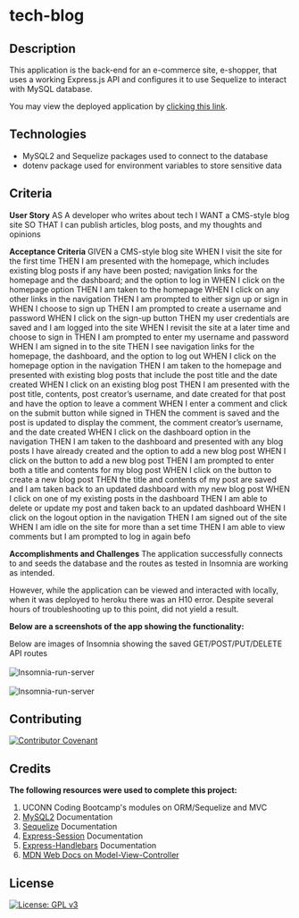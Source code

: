 # tech-blog

## Description

This application is the back-end for an e-commerce site, e-shopper, that uses a working Express.js API and configures it to use Sequelize to interact with MySQL database.

You may view the deployed application by [clicking this link](https://git.heroku.com/intense-sierra-30036.git).

## Technologies
- MySQL2 and Sequelize packages used to connect to the database
- dotenv package used for environment variables to store sensitive data

## Criteria
**User Story**
AS A developer who writes about tech
I WANT a CMS-style blog site
SO THAT I can publish articles, blog posts, and my thoughts and opinions

**Acceptance Criteria**
GIVEN a CMS-style blog site
WHEN I visit the site for the first time
THEN I am presented with the homepage, which includes existing blog posts if any have been posted; navigation links for the homepage and the dashboard; and the option to log in
WHEN I click on the homepage option
THEN I am taken to the homepage
WHEN I click on any other links in the navigation
THEN I am prompted to either sign up or sign in
WHEN I choose to sign up
THEN I am prompted to create a username and password
WHEN I click on the sign-up button
THEN my user credentials are saved and I am logged into the site
WHEN I revisit the site at a later time and choose to sign in
THEN I am prompted to enter my username and password
WHEN I am signed in to the site
THEN I see navigation links for the homepage, the dashboard, and the option to log out
WHEN I click on the homepage option in the navigation
THEN I am taken to the homepage and presented with existing blog posts that include the post title and the date created
WHEN I click on an existing blog post
THEN I am presented with the post title, contents, post creator’s username, and date created for that post and have the option to leave a comment
WHEN I enter a comment and click on the submit button while signed in
THEN the comment is saved and the post is updated to display the comment, the comment creator’s username, and the date created
WHEN I click on the dashboard option in the navigation
THEN I am taken to the dashboard and presented with any blog posts I have already created and the option to add a new blog post
WHEN I click on the button to add a new blog post
THEN I am prompted to enter both a title and contents for my blog post
WHEN I click on the button to create a new blog post
THEN the title and contents of my post are saved and I am taken back to an updated dashboard with my new blog post
WHEN I click on one of my existing posts in the dashboard
THEN I am able to delete or update my post and taken back to an updated dashboard
WHEN I click on the logout option in the navigation
THEN I am signed out of the site
WHEN I am idle on the site for more than a set time
THEN I am able to view comments but I am prompted to log in again befo

**Accomplishments and Challenges**
The application successfully connects to and seeds the database and the routes as tested in Insomnia are working as intended. 

However, while the application can be viewed and interacted with locally, when it was deployed to heroku there was an H10 error. Despite several hours of troubleshooting up to this point, did not yield a result. 

**Below are a screenshots of the app showing the functionality:**

Below are images of Insomnia showing the saved GET/POST/PUT/DELETE API routes  
<br />
![Insomnia-run-server](./assets/images/insomnia-new-prod.jpg)  
<br />
![Insomnia-run-server](./assets/images/insomnia-update-prod.jpg)  

## Contributing

[![Contributor Covenant](https://img.shields.io/badge/Contributor%20Covenant-2.1-4baaaa.svg)](code_of_conduct.md)

## Credits

**The following resources were used to complete this project:**
1. UCONN Coding Bootcamp's modules on ORM/Sequelize and MVC
2. [MySQL2](https://www.npmjs.com/package/mysql2) Documentation 
3. [Sequelize](https://sequelize.org/v7/) Documentation 
4. [Express-Session](https://www.npmjs.com/package/express-session) Documentation 
5. [Express-Handlebars](https://www.npmjs.com/package/express-handlebars) Documentation
5. [MDN Web Docs on Model-View-Controller](https://developer.mozilla.org/en-US/docs/Glossary/MVC) 

## License
[![License: GPL v3](https://img.shields.io/badge/License-GPLv3-blue.svg)](https://www.gnu.org/licenses/gpl-3.0)

